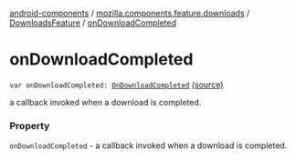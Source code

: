 [android-components](../../index.md) / [mozilla.components.feature.downloads](../index.md) / [DownloadsFeature](index.md) / [onDownloadCompleted](./on-download-completed.md)

# onDownloadCompleted

`var onDownloadCompleted: `[`OnDownloadCompleted`](../../mozilla.components.feature.downloads.manager/-on-download-completed.md) [(source)](https://github.com/mozilla-mobile/android-components/blob/master/components/feature/downloads/src/main/java/mozilla/components/feature/downloads/DownloadsFeature.kt#L59)

a callback invoked when a download is completed.

### Property

`onDownloadCompleted` - a callback invoked when a download is completed.